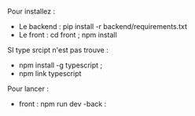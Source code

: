 Pour installez :
- Le backend : pip install -r backend/requirements.txt
- Le front :   cd front ; npm install 
  
 SI type srcipt n'est pas trouve : 
  - npm install -g typescript ; 
  - npm link typescript

Pour lancer :
- front : npm run dev
-back : 